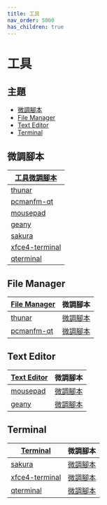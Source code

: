 ```yaml
---
title: 工具
nav_order: 5000
has_children: true
---
```



# 工具


## 主題

* [微調腳本](#微調腳本)
* [File Manager](#file-manager)
* [Text Editor](#text-editor)
* [Terminal](#terminal)




## 微調腳本

| [工具微調腳本](https://github.com/samwhelp/ultramarine-adjustment/tree/main/prototype/main/tool-config) |
| --- |
| [thunar](https://github.com/samwhelp/ultramarine-adjustment/tree/main/prototype/main/tool-config/part/thunar) |
| [pcmanfm-qt](https://github.com/samwhelp/ultramarine-adjustment/tree/main/prototype/main/tool-config/part/pcmanfm-qt) |
| [mousepad](https://github.com/samwhelp/ultramarine-adjustment/tree/main/prototype/main/tool-config/part/mousepad) |
| [geany](https://github.com/samwhelp/ultramarine-adjustment/tree/main/prototype/main/tool-config/part/geany) |
| [sakura](https://github.com/samwhelp/ultramarine-adjustment/tree/main/prototype/main/tool-config/part/sakura) |
| [xfce4-terminal](https://github.com/samwhelp/ultramarine-adjustment/tree/main/prototype/main/tool-config/part/xfce4-terminal) |
| [qterminal](https://github.com/samwhelp/ultramarine-adjustment/tree/main/prototype/main/tool-config/part/qterminal) |




## File Manager

| [File Manager](https://samwhelp.github.io/note-about-ultramarine/read/subject/tool/file-manager.html) | 微調腳本 |
| --- | --- |
| [thunar](https://samwhelp.github.io/note-about-ultramarine/read/subject/tool/file-manager/thunar.html) | [微調腳本](https://github.com/samwhelp/ultramarine-adjustment/tree/main/prototype/main/tool-config/part/thunar) |
| [pcmanfm-qt](https://samwhelp.github.io/note-about-ultramarine/read/subject/tool/file-manager/pcmanfm-qt.html) | [微調腳本](https://github.com/samwhelp/ultramarine-adjustment/tree/main/prototype/main/tool-config/part/pcmanfm-qt) |




## Text Editor

| [Text Editor](https://samwhelp.github.io/note-about-ultramarine/read/subject/tool/text-editor.html) | 微調腳本 |
| --- | --- |
| [mousepad](https://samwhelp.github.io/note-about-ultramarine/read/subject/tool/text-editor/mousepad.html) | [微調腳本](https://github.com/samwhelp/ultramarine-adjustment/tree/main/prototype/main/tool-config/part/mousepad) |
| [geany](https://samwhelp.github.io/note-about-ultramarine/read/subject/tool/text-editor/geany.html) | [微調腳本](https://github.com/samwhelp/ultramarine-adjustment/tree/main/prototype/main/tool-config/part/geany) |




## Terminal

| [Terminal](https://samwhelp.github.io/note-about-ultramarine/read/subject/tool/terminal.html) | 微調腳本 |
| --- | --- |
| [sakura](https://samwhelp.github.io/note-about-ultramarine/read/subject/tool/terminal/sakura.html) | [微調腳本](https://github.com/samwhelp/ultramarine-adjustment/tree/main/prototype/main/tool-config/part/sakura) |
| [xfce4-terminal](https://samwhelp.github.io/note-about-ultramarine/read/subject/tool/terminal/xfce4-terminal.html) | [微調腳本](https://github.com/samwhelp/ultramarine-adjustment/tree/main/prototype/main/tool-config/part/xfce4-terminal) |
| [qterminal](https://samwhelp.github.io/note-about-ultramarine/read/subject/tool/terminal/qterminal.html) | [微調腳本](https://github.com/samwhelp/ultramarine-adjustment/tree/main/prototype/main/tool-config/part/qterminal) |
